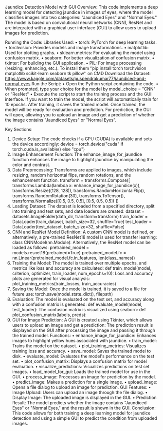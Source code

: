 Jaundice Detection Model with GUI
Overview:
This code implements a deep learning model for detecting jaundice in images of eyes, where the model classifies images into two categories: "Jaundiced Eyes" and "Normal Eyes." The model is based on convolutional neural networks (CNN), ResNet and are integrated with a graphical user interface (GUI) to allow users to upload images for prediction.




Running the Code:
Libraries Used:
•	torch: PyTorch for deep learning tasks.
•	torchvision: Provides models and image transformations.
•	matplotlib: Used for plotting graphs.
•	sklearn.metrics: For evaluating the model using confusion matrix.
•	seaborn: For better visualization of confusion matrix.
•	tkinter: For building the GUI application.
•	PIL: For image processing (resizing, enhancing, etc.).
To install them ‘’pip install torch torchvision matplotlib scikit-learn seaborn tk pillow’’ on CMD
Download the Dataset: https://www.kaggle.com/datasets/puspendrakumar77/jaundiced-and-normal-eyes
Run the Script:
•	Open the Python script containing the code.
•	When prompted, type your choice for the model by model_choice = "CNN"  or "ResNet"
•	Execute the script to start the training process and the GUI interface.
If you want to train the model, the script will automatically train for 10 epochs. After training, it saves the trained model. Once trained, the model will be ready for evaluation and prediction.
For prediction, the GUI will open, allowing you to upload an image and get a prediction of whether the image contains "Jaundiced Eyes" or "Normal Eyes".

Key Sections:
1. Device Setup:
The code checks if a GPU (CUDA) is available and sets the device accordingly:
device = torch.device("cuda" if torch.cuda.is_available() else "cpu")
2. Image Enhancement Function:
The enhance_image_for_jaundice function enhances the image to highlight jaundice by manipulating the color and contrast.
3. Data Preprocessing:
Transforms are applied to images, which include resizing, random horizontal flips, random rotations, and the enhancement function.
transform = transforms.Compose([
    transforms.Lambda(lambda x: enhance_image_for_jaundice(x)),
    transforms.Resize((128, 128)),
    transforms.RandomHorizontalFlip(),
    transforms.RandomRotation(30),
    transforms.ToTensor(),
    transforms.Normalize([0.5, 0.5, 0.5], [0.5, 0.5, 0.5])
])
4. Loading Dataset:
The dataset is loaded from a specified directory, split into training and test sets, and data loaders are created:
dataset = datasets.ImageFolder(data_dir, transform=transform)
train_loader = DataLoader(train_dataset, batch_size=32, shuffle=True)
test_loader = DataLoader(test_dataset, batch_size=32, shuffle=False)
5. CNN and ResNet Model Definition:
A custom CNN model is defined, or alternatively, a pre-trained ResNet18 model is used for transfer learning:
class CNNModel(nn.Module):
Alternatively, the ResNet model can be loaded as follows:
pretrained_model = models.resnet18(pretrained=True)
pretrained_model.fc = nn.Linear(pretrained_model.fc.in_features, len(class_names))
6. Training the Model:
The model is trained over multiple epochs, and metrics like loss and accuracy are calculated:
def train_model(model, criterion, optimizer, train_loader, num_epochs=10):
Loss and accuracy plots are generated for visual analysis:
plot_training_metrics(train_losses, train_accuracies)
7. Saving the Model:
Once the model is trained, it is saved to a file for future use:
torch.save(model.state_dict(), filepath)
8. Evaluation:
The model is evaluated on the test set, and accuracy along with a confusion matrix is generated:
def evaluate_model(model, test_loader):
The confusion matrix is visualized using seaborn:
def plot_confusion_matrix(labels, preds):
9. GUI for Image Prediction:
A GUI is created using Tkinter, which allows users to upload an image and get a prediction:
The prediction result is displayed on the GUI after processing the image and passing it through the trained model.
Functions:
•	enhance_image_for_jaundice: Enhances images to highlight yellow hues associated with jaundice.
•	train_model: Trains the model on the dataset.
•	plot_training_metrics: Visualizes training loss and accuracy.
•	save_model: Saves the trained model to disk.
•	evaluate_model: Evaluates the model's performance on the test set.
•	plot_confusion_matrix: Displays a confusion matrix for model evaluation.
•	visualize_predictions: Visualizes predictions on test set images.
•	load_model_for_gui: Loads the trained model for use in the GUI.
•	process_image: Processes an image for prediction by the model.
•	predict_image: Makes a prediction for a single image.
•	upload_image: Opens a file dialog to upload an image for prediction.
GUI Features:
•	Image Upload: Users can upload an image through the file dialog.
•	Display Image: The uploaded image is displayed in the GUI.
•	Prediction Result: The model predicts whether the image contains "Jaundiced Eyes" or "Normal Eyes," and the result is shown in the GUI.
Conclusion:
This code allows for both training a deep learning model for jaundice detection and using a simple GUI to predict the condition from uploaded images.
